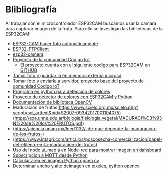 # Blibliografía 
Al trabajar con el microcontrolador ESP32CAM buscamos usar la camara para capturar imagen de la fruta. Para ello se investigan las bibliotecas de la ESP32CAM:
+ [ESP32-CAM hacer foto automáticamente](https://forum.arduino.cc/t/esp32-cam-hacer-foto-automaticamente/688404)
+ [ESP32_FTPClient](https://github.com/ldab/ESP32_FTPClient)
+ [esp32-camera](https://github.com/espressif/esp32-camera)
+ [Proyecto de la comunidad Codigo IoT](https://edu.codigoiot.com/course/view.php?id=896)
  + [El proyecto cuenta con el siguiente codigo para ESP32CAM en GITHUB](https://github.com/Vivanco443/Proyecto_Capstone.git)    
+ [Tomar foto y guardar la en memoria externa microsd](https://randomnerdtutorials.com/esp32-cam-take-photo-save-microsd-card/)
+ [Tomar foto y enviarla a servidor, proyecto base del proyecto de comunidad Codigo IoT](https://randomnerdtutorials.com/esp32-cam-take-photo-display-web-server/)
+ [Programa en python para detección de colores](https://www.youtube.com/watch?v=YTEu7ybnHgE)
+ [Proyecto de detector de colores con ESP32CAM y Python](https://how2electronics.com/color-detection-tracking-with-esp32-cam-opencv/)
+ [Documentación de biblioteca OpenCV](https://docs.opencv.org/3.4.12/)
+ Maduración de frutas(https://www.scielo.org.mx/scielo.php?script=sci_arttext&pid=S2007-09342017001104075)(https://exa.unne.edu.ar/biologia/fisiologia.vegetal/MADURACI%C3%93N%20de%20los%20FRUTOS.pdf)
+ (https://ciencia.unam.mx/leer/1132/-de-que-depende-la-maduracion-de-los-frutos-)
+ (https://www.intagri.com/articulos/poscosecha-comercializacion/papel-del-etileno-en-la-maduracion-de-frutos)
+ [Uso del nodo ui_media en Node-red para mostrar imagen en dahsboard](https://www.youtube.com/watch?v=hVX4Q8_fK7M)
+ [Subscripcion a MQTT desde Python](https://www.youtube.com/watch?v=T362losqJys)
+ [Calcular area en imagen Python opcen cv](https://es.stackoverflow.com/questions/419194/c%C3%A1lculo-de-area-con-opencv)
+ [Determinar ancho y alto deimagen en pixeles, python opencv](https://barcelonageeks.com/encontrar-la-resolucion-de-tamano-de-la-imagen-en-python/#:~:text=Usaremos%20una%20biblioteca%20llamada%20Pillow,variables%20usando%20la%20funci%C3%B3n%20img.)
